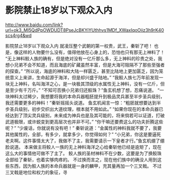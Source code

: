 # 影院禁止18岁以下观众入内

http://www.baidu.com/link?url=ok3_Ml5QdPpOWDUDT8PseJcBKYiYUthhvs1MDf_XWaxIqoOiiz3h9rK40scs4rg4&wd

影院禁止18岁以下观众入内
就凌压整个武朝的第一权贵，武王，秦斩了吧！
    也是，像这样的人物要什么没有，值得他放在心身上的，恐怕也只有那无上神料了！
    “无上神料鲛人族的确有，但是绝对没有一亿斤那么多，无上神料的珍贵之处，我想小兄弟不会不知道，而且海底的矿藏虽然丰富，但是大海可阻隔不了那些至强者的探查。”
    “所以说，海底的神料和大陆一样匮乏，甚至比陆地上更加匮乏，因为笼统意义上来讲，生命起源于海洋，但是却兴盛于陆地。”
    “我鲛人族七万年前发现一块无上神料，名叫海洋之心，是一块极其顶级的水属性无上神料，没有一亿斤，但是至少有千万斤。”
    “不知可否换小兄弟归还鲛珠？”鱼玄机想了想，忍痛说道。
    “一块神料太过稀少，我想要将我的本命兵器粗胚提升到极品灵兵甚至半步圣兵级别，我还需要更多的神料！”秦斩摇摇头说道。
    鱼玄机闻言一惊：“粗胚就想要达到半步圣兵级别，初步交织出大道纹理，根本就不用如此。”
    “如果你现在的本命兵器已经达到了顶尖灵兵级别，未来成为神兵也是及其可能的，将来倘若可以证道，打破武道极限，或许蜕变到更高层次也并非不可。”
    “你干嘛还要费这么的功夫折腾这些呢？”
    “少废话，你就说有没有吧！”
    秦斩说道：“金属性的神料我就不要了，我要其他属性的，全部，有多少，就拿多少，你觉得如何？”
    “小兄弟，你这是要逼死老夫啊。这件事情太大了，我做不了主，我需要请示一下皇者才行。”鱼玄机绷了绷脸说道。
    本来做主将鲛人一族的无上神料海洋之心给秦斩他已经是逾矩了，现在这么大的事情他可做不了主了。
    鲛人族的圣材神料不在少数，这要是为了换鲛珠全部给了秦斩，也着实够肉疼的。
    不过换而言之，现在他们族中的确没人用到这些东西，因为鲛人族的本命兵器就是一身的麟甲，充其量再加一个三叉戟。
    不过三叉戟是地位和权力的象征，寻
